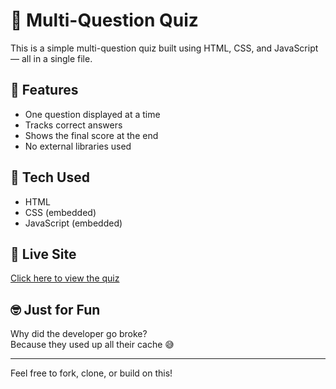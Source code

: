 # 🧠 Multi-Question Quiz

This is a simple multi-question quiz built using HTML, CSS, and JavaScript — all in a single file.

## 🎯 Features

- One question displayed at a time  
- Tracks correct answers  
- Shows the final score at the end  
- No external libraries used  

## 📁 Tech Used

- HTML  
- CSS (embedded)  
- JavaScript (embedded)  

## 🚀 Live Site

[Click here to view the quiz](https://amcdonald9.github.io/multi-quiz-app/)  


## 🤓 Just for Fun

Why did the developer go broke?  
Because they used up all their cache 😅

---

Feel free to fork, clone, or build on this!
